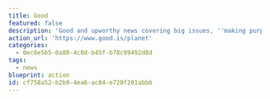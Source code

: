 ```yaml
---
title: Good
featured: false
description: 'Good and upworthy news covering big issues, ''making purpose contagious''.'
action_url: 'https://www.good.is/planet'
categories:
  - 0ec6e5b5-0a80-4c8d-b45f-b78c99492d8d
tags:
  - news
blueprint: action
id: cf758a52-b2b9-4ea6-ac04-e720f201abb6
---
```

